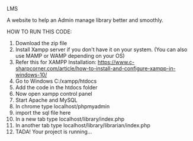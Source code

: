 LMS

A website to help an Admin manage library better and smoothly.


HOW TO RUN THIS CODE:
1. Download the zip file
2. Install Xampp server if you don't have it on your system. (You can also use MAMP or WAMP depending on your OS)
3. Refer this for XAMPP Installation: https://www.c-sharpcorner.com/article/how-to-install-and-configure-xampp-in-windows-10/
4. Go to Windows C:/xampp/htdocs
5. Add the code in the htdocs folder
6. Now open xampp control panel
7. Start Apache and MySQL
8. In chrome type localhost/phpmyadmin
9. import the sql file here
10. In a new tab type localhost/library/index.php 
11. In another tab type localhost/library/librarian/index.php
12. TADA! Your project is running...
